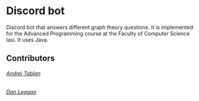 # Discord bot
Discord bot that answers different graph theory questions. It is implemented for the Advanced Programming course at the Faculty of Computer Science Iasi. It uses Java.
## Contributors
###### [Andrei Tablan](https://github.com/andreitablan "Andrei Tablan")
###### [Dan Leagan](https://github.com/leagan-dan)
